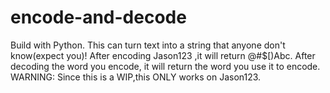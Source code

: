 # encode-and-decode
Build with Python.
This can turn text into a string that anyone don't know(expect you)!
After encoding Jason123 ,it will return @#$[)Abc.
After decoding the word you encode, it will return the word you use it to encode.
WARNING: Since this is a WIP,this ONLY works on Jason123.
